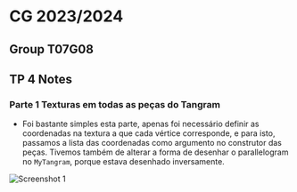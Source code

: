 # CG 2023/2024

## Group T07G08

## TP 4 Notes

### Parte 1 Texturas em todas as peças do Tangram

- Foi bastante simples esta parte, apenas foi necessário definir as coordenadas na textura a que cada vértice corresponde, e para isto, passamos a lista das coordenadas como argumento no construtor das peças. Tivemos também de alterar a forma de desenhar o parallelogram no `MyTangram`, porque estava desenhado inversamente.

![Screenshot 1](screenshots/CG-t07g08-tp-1.png)
